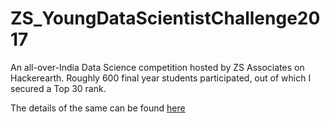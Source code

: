 # ZS_YoungDataScientistChallenge2017
An all-over-India Data Science competition hosted by ZS Associates on Hackerearth.
Roughly 600 final year students participated, out of which I secured a Top 30 rank.

The details of the same can be found <a href = "https://www.hackerearth.com/challenge/competitive/zs-young-data-scientist-challenge-2017/">here</a>

